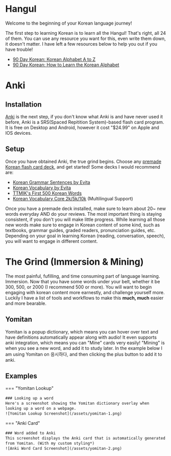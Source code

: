 # Hangul

Welcome to the beginning of your Korean language journey!

The first step to learning Korean is to learn all the Hangul! That's right, all 24 of them. You can use any resource you want for this, even write them down, it doesn't matter. I have left a few resources below to help you out if you have trouble!

* [90 Day Korean: Korean Alphabet A to Z](https://www.90daykorean.com/korean-alphabet-a-to-z/)
* [90 Day Korean: How to Learn the Korean Alphabet](https://www.90daykorean.com/how-to-learn-the-korean-alphabet/)

# Anki 
## Installation
[Anki](https://docs.ankiweb.net/platform/windows/installing.html) is the next step, if you don't know what Anki is and have never used it before, Anki is a SRS(Spaced Repitition System)-based flash card program. It is free on Desktop and Android, however it cost "$24.99" on Apple and IOS devices. 
## Setup
Once you have obtained Anki, the true grind begins. Choose any [premade Korean flash card deck](https://ankiweb.net/shared/decks?search=korean), and get started! Some decks I would recommend are:

* [Korean Grammar Sentences by Evita ](https://ankiweb.net/shared/info/3614346923)
* [Korean Vocabulary by Evita](https://ankiweb.net/shared/info/4066961604)
* [TTMIK's First 500 Korean Words](https://ankiweb.net/shared/info/1551455917)
* [Korean Vocabulary Core 2k/5k/10k](https://ankiweb.net/shared/info/994297597) (Multilingual Support)

Once you have a premade deck installed, make sure to learn about 20~ new words everyday AND do your reviews. The most important thing is staying consistent, if you don't you will make little progress. While learning all those new words make sure to engage in Korean content of some kind, such as textbooks, grammar guides, graded readers, pronunciation guides, etc. Depending on your goal in learning Korean (reading, conversation, speech), you will want to engage in different content.


# The Grind (Immersion & Mining)
The most painful, fufilling, and time consuming part of language learning. Immersion. Now that you have some words under your belt, whether it be 300, 500, or 2000 (I recommend 500 or more). You will want to begin engaging with korean content more earnestly, and challenge yourself more. Luckily I have a list of tools and workflows to make this **much, much** easier and more bearable.

## Yomitan 
Yomitan is a popup dictionary, which means you can hover over text and have definitions automatically appear along with audio! It even supports anki integration, which means you can "Mine" cards very easily! "Mining" is when you see a new word, and add it to study later. In the example below I am using Yomitan on 응시하다, and then clicking the plus button to add it to anki.

## Examples

=== "Yomitan Lookup"

    ### Looking up a word
    Here's a screenshot showing the Yomitan dictionary overlay when looking up a word on a webpage.
    ![Yomitan Lookup Screenshot](/assets/yomitan-1.png)

=== "Anki Card"

    ### Word added to Anki
    This screenshot displays the Anki card that is automatically generated from Yomitan. (With my custom styling*)
    ![Anki Word Card Screenshot](/assets/yomitan-2.png)